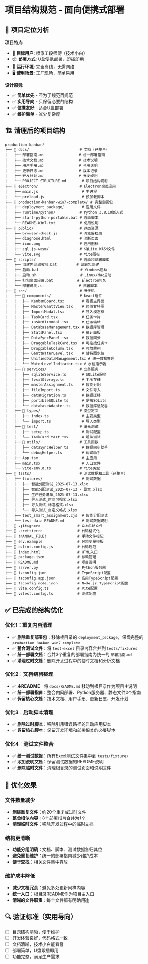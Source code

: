 # 项目结构规范 - 面向便携式部署

## 🎯 项目定位分析

**项目特点**:
- 🎯 **目标用户**: 喷漆工段师傅（技术小白）
- 📦 **部署方式**: U盘便携部署，即插即用
- 🔌 **运行环境**: 完全离线，无需网络
- 🖥️ **使用场景**: 工厂现场，简单易用

**设计原则**:
- ✅ **简单优先** - 不为了规范而规范
- ✅ **实用导向** - 只保留必要的结构
- ✅ **便携友好** - 适合U盘部署
- ✅ **维护简单** - 减少复杂度

## 🏗️ 清理后的项目结构

```
production-kanban/
├── 📁 docs/                       # 文档（已整合）
│   ├── 部署指南.md                # 统一部署指南
│   ├── 技术文档.md                # 技术说明
│   ├── 用户手册.md                # 使用说明
│   ├── 更新日志.md                # 版本记录
│   ├── 开发计划.md                # 开发规划
│   └── PROJECT_STRUCTURE.md       # 项目结构说明
├── 📁 electron/                   # Electron桌面应用
│   ├── main.js                    # 主进程
│   └── preload.js                 # 预加载脚本
├── 📁 production-kanban-win7-complete/ # 完整部署包
│   ├── deployment_package/        # 应用文件
│   ├── runtime/python/           # Python 3.8.10嵌入式
│   ├── start-python-portable.bat # 启动脚本
│   └── README-Win7.txt           # 使用说明
├── 📁 public/                     # 静态资源
│   ├── browser-check.js          # 浏览器检测
│   ├── diagnose.html             # 诊断页面
│   ├── icon.png                  # 应用图标
│   ├── sql.js-wasm/              # SQLite WASM文件
│   └── vite.svg                  # Vite图标
├── 📁 scripts/                    # 启动和部署脚本
│   ├── 创建内网部署包.bat         # 部署包创建
│   ├── 启动.bat                   # Windows启动
│   ├── 启动.sh                    # Linux/Mac启动
│   ├── 打包桌面应用.bat           # Electron打包
│   └── 部署说明.sh                # 部署脚本
├── 📁 src/                        # 源代码
│   ├── 📁 components/             # React组件
│   │   ├── KanbanBoard.tsx        # 看板主界面
│   │   ├── MasterGanttView.tsx    # 师傅甘特图
│   │   ├── ImportModal.tsx        # 导入模态框
│   │   ├── TaskCard.tsx           # 任务卡片
│   │   ├── TaskEditModal.tsx      # 任务编辑
│   │   ├── DatabaseManagement.tsx # 数据库管理
│   │   ├── StatsPanel.tsx         # 统计面板
│   │   ├── DataSyncPanel.tsx      # 数据同步
│   │   ├── DraggableTaskCard.tsx  # 可拖拽任务卡
│   │   ├── DroppableColumn.tsx    # 可放置列
│   │   ├── GanttWaterLevel.tsx    # 甘特图水位
│   │   ├── UnifiedDataManagement.tsx # 统一数据管理
│   │   └── WaterLevelIndicator.tsx # 水位指示器
│   ├── 📁 services/               # 业务服务
│   │   ├── sqliteService.ts       # SQLite服务
│   │   ├── localStorage.ts        # 本地存储
│   │   ├── masterAssignment.ts    # 智能分配
│   │   ├── fileImport.ts          # 文件导入
│   │   ├── dataMigration.ts       # 数据迁移
│   │   ├── portableSQLite.ts      # 便携SQLite
│   │   └── databaseAdapter.ts     # 数据库适配器
│   ├── 📁 types/                  # 类型定义
│   │   ├── index.ts               # 主要类型
│   │   └── import.ts              # 导入类型
│   ├── 📁 test/                   # 单元测试
│   │   ├── setup.ts               # 测试配置
│   │   └── TaskCard.test.tsx      # 组件测试
│   ├── 📁 utils/                  # 工具函数
│   │   ├── dataSyncHelper.ts      # 数据同步助手
│   │   └── debugHelper.ts         # 调试助手
│   ├── App.tsx                    # 主应用
│   ├── main.tsx                   # 入口文件
│   └── vite-env.d.ts             # Vite类型
├── 📁 tests/                      # 测试数据和工具（已整合）
│   ├── fixtures/                  # 测试数据
│   │   ├── 智能分配测试_2025-07-13.xlsx
│   │   ├── 智能分配测试_2025-07-13 - 副本.xlsx
│   │   ├── 生产任务清单_2025-07-13.xlsx
│   │   ├── 导入测试_时间可视化.xlsx
│   │   ├── 导入测试_标准格式.xlsx
│   │   └── 导入测试_自定义格式.xlsx
│   ├── test_smart_assignment.cjs  # 智能分配测试
│   └── test-data-README.md        # 测试数据说明
├── 📄 .gitignore                 # Git忽略文件
├── 📄 .prettierrc                # 代码格式化
├── 📄 !MANUAL_FILE!              # 手动文件标记
├── 📄 env.example                # 环境变量模板
├── 📄 eslint.config.js           # 代码规范
├── 📄 index.html                 # HTML入口
├── 📄 package.json               # 依赖管理
├── 📄 README.md                  # 项目说明
├── 📄 server.py                  # Python服务器
├── 📄 tsconfig.json              # TypeScript配置
├── 📄 tsconfig.app.json          # 应用TypeScript配置
├── 📄 tsconfig.node.json         # Node.js TypeScript配置
├── 📄 vite.config.ts             # Vite配置
└── 📄 vitest.config.ts           # 测试配置
```

## ✅ 已完成的结构优化

### 优化1：重复内容清理
- ✅ **删除重复部署包**：移除根目录的 `deployment_package`，保留完整的 `production-kanban-win7-complete`
- ✅ **整合测试文件**：将 `test-excel` 目录内容合并到 `tests/fixtures`
- ✅ **统一部署文档**：合并3个重复的部署指南为统一的 `部署指南.md`
- ✅ **清理过时文档**：删除开发过程中的临时文档和分析文档

### 优化2：文档结构整理
- ✅ **主README**：将 `docs/README.md` 移动到根目录作为项目主说明
- ✅ **统一部署指南**：整合内网部署、Python服务器、静态文件3个指南
- ✅ **保留核心文档**：技术文档、用户手册、更新日志、开发计划

### 优化3：启动脚本清理
- ✅ **删除过时脚本**：移除引用错误路径的启动应用脚本
- ✅ **保留核心脚本**：保留开发环境和部署相关的必要脚本

### 优化4：测试文件整合
- ✅ **统一测试数据**：所有Excel测试文件集中到 `tests/fixtures`
- ✅ **添加说明文档**：保留测试数据的README说明
- ✅ **删除临时文件**：清理根目录的测试页面和说明文件

## 🎯 优化效果

### 文件数量减少
- **删除重复文件**：约20个重复或过时文件
- **整合相似内容**：3个部署指南合并为1个
- **清理临时文件**：移除开发过程中的临时文档

### 结构更清晰
- **功能分组明确**：文档、脚本、测试数据各归其位
- **避免重复维护**：统一的部署指南减少维护成本
- **便于查找**：相关文件集中存放

### 维护成本降低
- **减少文档冗余**：避免多处更新同样内容
- **统一入口**：根目录README作为项目主入口
- **清晰的文件职责**：每个文件都有明确用途

## 🔍 验证标准（实用导向）

- [ ] 目录结构清晰，便于维护
- [ ] 开发体验良好，代码格式一致
- [ ] 文档清晰，技术小白能看懂
- [ ] 部署简单，U盘即插即用
- [ ] 功能完整，满足生产需求
